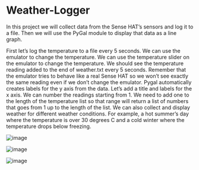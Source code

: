 # Weather-Logger

In this project we will collect data from the Sense HAT’s sensors and log it to a file. Then we will use the PyGal module to display that data as a line graph.


First let’s log the temperature to a file every 5 seconds. We can use the emulator to change the temperature. We can use the temperature slider on the emulator to change the temperature. We should see the temperature reading added to the end of weather.txt every 5 seconds. Remember that the emulator tries to behave like a real Sense HAT so we won’t see exactly the same reading even if we don’t change the emulator. Pygal automatically creates labels for the y axis from the data. Let’s add a title and labels for the x axis. We can number the readings starting from 1. We need to add one to the length of the temperature list so that range will return a list of numbers that goes from 1 up to the length of the list. We can also collect and display weather for different weather conditions. For example, a hot summer’s day where the temperature is over 30 degrees C and a cold winter where the temperature drops below freezing.





![image](https://user-images.githubusercontent.com/87609938/139233598-0ce9d943-f130-4f1a-abbb-e001da4cf0ce.png)






![image](https://user-images.githubusercontent.com/87609938/139233650-9c7952c6-08a4-4491-8946-866a7b71de71.png)








![image](https://user-images.githubusercontent.com/87609938/139233678-bceacef9-fa53-4241-9f7e-48126bac9d99.png)
